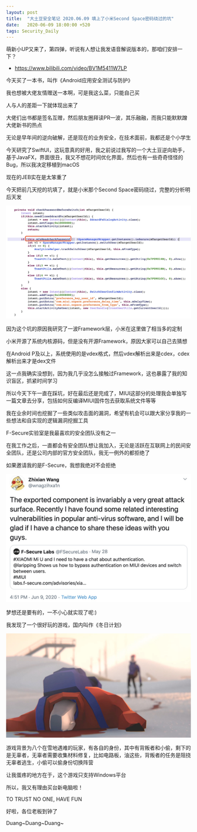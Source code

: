 ```yaml
---
layout: post
title:  "大土豆安全笔记 2020.06.09 填上了小米Second Space密码绕过的坑"
date:   2020-06-09 18:00:00 +520
tags: Security_Daily
---
```


萌新小UP又来了，第四弹，听说有人想让我发语音解说版本的，那咱们安排一下？
- https://www.bilibili.com/video/BV1M5411W7LP

今天买了一本书，叫作《Android应用安全测试与防护》

我也想被大佬友情赠送一本啊，可是我这么菜，只能自己买

人与人的差距一下就体现出来了

大佬们出书都是签名互赠，然后朋友圈拜读PR一波，其乐融融，而我只能默默蹭大佬新书的热点

无论是早年间的逆向破解，还是现在的业务安全，在技术面前，我都还是个小学生

今天研究了SwiftUI，这玩意真的好用，我之前说过我写的一个大土豆逆向助手，基于JavaFX，界面很丑，我又不想花时间优化界面，然后也有一些奇奇怪怪的Bug，所以我决定移植到macOS

现在的JEB实在是太笨重了

今天把前几天挖的坑填了，就是小米那个Second Space密码绕过，完整的分析明后天发

![IMAGE](/assets/resources/A40B67888D0A9F50B20887A23A0C4E76.jpg)

因为这个坑的原因我研究了一波Framework层，小米在这里做了相当多的定制

小米开源了系统内核源码，但是没有开源Framework，原因大家可以自己去猜想

在Android P及以上，系统使用的是vdex格式，然后vdex解析出来是cdex，cdex解析出来才是dex文件

这一点我确实没想到，因为我几乎没怎么接触过Framework，这也暴露了我的知识盲区，抓紧时间学习

所以今天下午一直在踩坑，好在最后还是完成了，MIUI这部分的处理我会单独写一篇文章去分享，包括如何反编译MIUI固件包去获取系统文件等等

我在业余时间也挖掘了一些类似攻击面的漏洞，希望有机会可以跟大家分享我的一些想法和自实现的逻辑漏洞挖掘工具

F-Secure实验室是我最喜欢的安全团队没有之一

在我工作之后，一直都会有安全团队想让我加入，无论是活跃在互联网上的民间安全团队，还是公司内部的官方安全团队，我无一例外的都拒绝了

如果邀请我的是F-Secure，我想我绝对不会拒绝

![IMAGE](/assets/resources/4FAAD2C531741B9DE8CFEF07EA56D030.jpg)

梦想还是要有的，一不小心就实现了呢:)

我发现了一个很好玩的游戏，国内叫作《冬日计划》

![IMAGE](/assets/resources/176A7791894575503756A37158D18802.jpg)

游戏背景为八个在雪地遇难的玩家，有各自的身份，其中有背叛者和小偷，剩下的是无辜者，无辜者需要收集材料修复，比如电路板，油这些，背叛者的任务是阻挠无辜者逃生，小偷可以偷身份切换阵营

让我蛋疼的地方在于，这个游戏只支持Windows平台

所以，我又有理由买台新电脑啦！

TO TRUST NO ONE, HAVE FUN

好啦，各位老板到钟了

Duang~Duang~Duang~